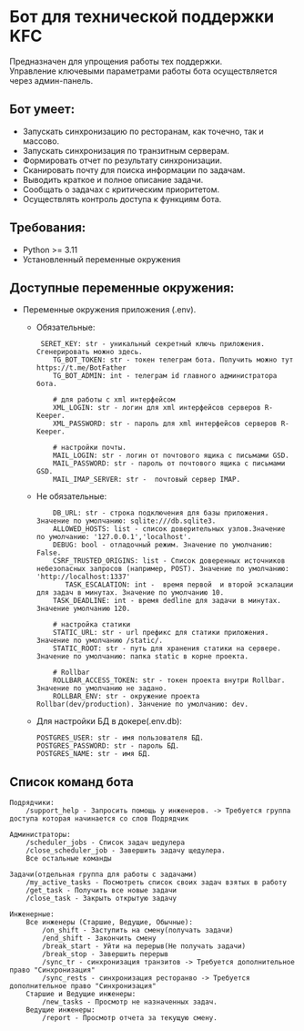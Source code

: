 # Бот для технической поддержки KFC
Предназначен для упрощения работы тех поддержки.  
Управление ключевыми параметрами работы бота осуществляется через админ-панель.

## Бот умеет:
- Запускать синхронизацию по ресторанам, как точечно, так и массово.
- Запускать синхронизация по транзитным серверам.
- Формировать отчет по результату синхронизации.
- Сканировать почту для поиска информации по задачам.
- Выводить краткое и полное описание задачи.
- Сообщать о задачах с критическим приоритетом.
- Осуществлять контроль доступа к функциям бота.

## Требования:
- Python >= 3.11
- Установленный переменные окружения

## Доступные переменные окружения:
- Переменные окружения приложения (.env).
  - Обязательные:
    ```dotenv
     SERET_KEY: str - уникальный секретный ключь приложения. Сгенерировать можно здесь.
	    TG_BOT_TOKEN: str - токен телеграм бота. Получить можно тут https://t.me/BotFather
	    TG_BOT_ADMIN: int - телеграм id главного администратора бота.
	
	    # для работы с xml интерфейсом
	    XML_LOGIN: str - логин для xml интерфейсов серверов R-Keeper.
	    XML_PASSWORD: str - пароль для xml интерфейсов серверов R-Keeper.
	
	    # настройки почты.
	    MAIL_LOGIN: str - логин от почтового ящика с письмами GSD.
	    MAIL_PASSWORD: str - пароль от почтового ящика с письмами GSD.
	    MAIL_IMAP_SERVER: str -  почтовый сервер IMAP.
    ```
    
  - Не обязательные:
    ```dotenv
        DB_URL: str - строка подключения для базы приложения. Значение по умолчанию: sqlite:///db.sqlite3.
        ALLOWED_HOSTS: list - список доверительных узлов.Значение по умолчанию: '127.0.0.1','localhost'.
        DEBUG: bool - отладочный режим. Значение по умолчанию: False.
        CSRF_TRUSTED_ORIGINS: list - Список доверенных источников небезопасных запросов (например, POST). Значение по умолчанию: 'http://localhost:1337'
	       TASK_ESCALATION: int -  время первой  и второй эскалации для задач в минутах. Значение по умолчанию 10.
        TASK_DEADLINE: int - время dedline для задачи в минутах. Значение умолчанию 120.  
    
        # настройка статики
        STATIC_URL: str - url префикс для статики приложения. Значение по умолчанию /static/.
        STATIC_ROOT: str - путь для хранения статики на сервере. Значение по умолчанию: папка static в корне проекта.
    
        # Rollbar
        ROLLBAR_ACCESS_TOKEN: str - токен проекта внутри Rollbar. Значение по умолчанию не задано.
        ROLLBAR_ENV: str - окружение проекта Rollbar(dev/production). Занчение по умолчанию: dev.
    ```
  - Для настройки БД в докере(.env.db):
    ```dotenv
    POSTGRES_USER: str - имя пользователя БД.
    POSTGRES_PASSWORD: str - пароль БД.
    POSTGRES_NAME: str - имя БД.
    ```

## Список команд бота
```text
Подрядчики:
	/support_help - Запросить помощь у инженеров. -> Требуется группа доступа которая начинается со слов Подрядчик

Администраторы:
	/scheduler_jobs - Список задач шедулера
	/close_scheduler_job - Завершить задачу щедулера.
	Все остальные команды

Задачи(отдельная группа для работы с задачами)
	/my_active_tasks - Посмотреть список своих задач взятых в работу
	/get_task - Получить все новые задачи
	/close_task - Закрыть открытую задачу
	
Инженерные:
	Все инженеры (Старшие, Ведущие, Обычные):
		/on_shift - Заступить на смену(получать задачи)
		/end_shift - Закончить смену
		/break_start - Уйти на перерыв(Не получать задачи)
		/break_stop - Завершить перерыв
		/sync_tr - синхронизация транзитов -> Требуется дополнительное право "Синхронизация"
		/sync_rests - синхронизация ресторанво -> Требуется дополнительное право "Синхронизация"
	Старшие и Ведущие инженеры:	
		/new_tasks - Просмотр не назначенных задач.
	Ведущие инженеры:	
		/report - Просмотр отчета за текущую смену. 	 
```